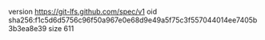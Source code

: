 version https://git-lfs.github.com/spec/v1
oid sha256:f1c5d6d5756c96f50a967e0e68d9e49a5f75c3f557044014ee7405b3b3ea8e39
size 611
